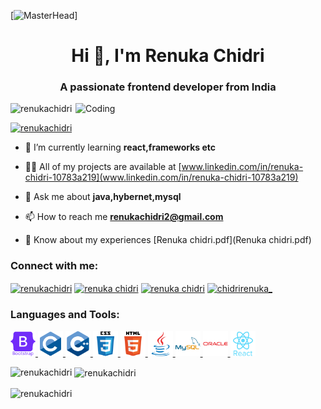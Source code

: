 [![MasterHead](https://1.bp.blogspot.com/-7A4WynwLsMw/XbBpCXG8fHI/AAAAAAAAMt4/uOa1bpLskYgrwGbllhSu2SDj_Mig8SXJQCLcBGAsYHQ/s1600/2000_600px.gif)]

<h1 align="center">Hi 👋, I'm Renuka Chidri</h1>
<h3 align="center">A passionate frontend developer from India</h3>
<img align="right" alt="Coding" width="400" src="https://tenor.com/view/coding-gif-4706460855862906629">


<p align="left"> <img src="https://komarev.com/ghpvc/?username=renukachidri&label=Profile%20views&color=0e75b6&style=flat" alt="renukachidri" /> </p>

<p align="left"> <a href="https://twitter.com/renukachidri" target="blank"><img src="https://img.shields.io/twitter/follow/renukachidri?logo=twitter&style=for-the-badge" alt="renukachidri" /></a> </p>

- 🌱 I’m currently learning **react,frameworks etc**

- 👨‍💻 All of my projects are available at [www.linkedin.com/in/renuka-chidri-10783a219](www.linkedin.com/in/renuka-chidri-10783a219)

- 💬 Ask me about **java,hybernet,mysql**

- 📫 How to reach me **renukachidri2@gmail.com**

- 📄 Know about my experiences [Renuka chidri.pdf](Renuka chidri.pdf)

<h3 align="left">Connect with me:</h3>
<p align="left">
<a href="https://twitter.com/renukachidri" target="blank"><img align="center" src="https://raw.githubusercontent.com/rahuldkjain/github-profile-readme-generator/master/src/images/icons/Social/twitter.svg" alt="renukachidri" height="30" width="40" /></a>
<a href="https://linkedin.com/in/renuka chidri" target="blank"><img align="center" src="https://raw.githubusercontent.com/rahuldkjain/github-profile-readme-generator/master/src/images/icons/Social/linked-in-alt.svg" alt="renuka chidri" height="30" width="40" /></a>
<a href="https://fb.com/renuka chidri" target="blank"><img align="center" src="https://raw.githubusercontent.com/rahuldkjain/github-profile-readme-generator/master/src/images/icons/Social/facebook.svg" alt="renuka chidri" height="30" width="40" /></a>
<a href="https://instagram.com/chidrirenuka_" target="blank"><img align="center" src="https://raw.githubusercontent.com/rahuldkjain/github-profile-readme-generator/master/src/images/icons/Social/instagram.svg" alt="chidrirenuka_" height="30" width="40" /></a>
</p>

<h3 align="left">Languages and Tools:</h3>
<p align="left"> <a href="https://getbootstrap.com" target="_blank" rel="noreferrer"> <img src="https://raw.githubusercontent.com/devicons/devicon/master/icons/bootstrap/bootstrap-plain-wordmark.svg" alt="bootstrap" width="40" height="40"/> </a> <a href="https://www.cprogramming.com/" target="_blank" rel="noreferrer"> <img src="https://raw.githubusercontent.com/devicons/devicon/master/icons/c/c-original.svg" alt="c" width="40" height="40"/> </a> <a href="https://www.w3schools.com/cpp/" target="_blank" rel="noreferrer"> <img src="https://raw.githubusercontent.com/devicons/devicon/master/icons/cplusplus/cplusplus-original.svg" alt="cplusplus" width="40" height="40"/> </a> <a href="https://www.w3schools.com/css/" target="_blank" rel="noreferrer"> <img src="https://raw.githubusercontent.com/devicons/devicon/master/icons/css3/css3-original-wordmark.svg" alt="css3" width="40" height="40"/> </a> <a href="https://www.w3.org/html/" target="_blank" rel="noreferrer"> <img src="https://raw.githubusercontent.com/devicons/devicon/master/icons/html5/html5-original-wordmark.svg" alt="html5" width="40" height="40"/> </a> <a href="https://www.java.com" target="_blank" rel="noreferrer"> <img src="https://raw.githubusercontent.com/devicons/devicon/master/icons/java/java-original.svg" alt="java" width="40" height="40"/> </a> <a href="https://www.mysql.com/" target="_blank" rel="noreferrer"> <img src="https://raw.githubusercontent.com/devicons/devicon/master/icons/mysql/mysql-original-wordmark.svg" alt="mysql" width="40" height="40"/> </a> <a href="https://www.oracle.com/" target="_blank" rel="noreferrer"> <img src="https://raw.githubusercontent.com/devicons/devicon/master/icons/oracle/oracle-original.svg" alt="oracle" width="40" height="40"/> </a> <a href="https://reactjs.org/" target="_blank" rel="noreferrer"> <img src="https://raw.githubusercontent.com/devicons/devicon/master/icons/react/react-original-wordmark.svg" alt="react" width="40" height="40"/> </a> </p>

<p><img align="left" src="https://github-readme-stats.vercel.app/api/top-langs?username=renukachidri&show_icons=true&locale=en&layout=compact" alt="renukachidri" /></p>

<p>&nbsp;<img align="center" src="https://github-readme-stats.vercel.app/api?username=renukachidri&show_icons=true&locale=en" alt="renukachidri" /></p>

<p><img align="center" src="https://github-readme-streak-stats.herokuapp.com/?user=renukachidri&" alt="renukachidri" /></p>
